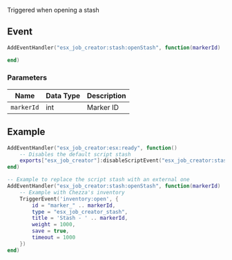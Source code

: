 Triggered when opening a stash

## Event
``` lua
AddEventHandler("esx_job_creator:stash:openStash", function(markerId)

end)
```

### Parameters

| Name              | Data Type | Description                       |
| -                 | -         | -                                 |
| `markerId`        | int       | Marker ID  |

## Example
``` lua
AddEventHandler("esx_job_creator:esx:ready", function() 
    -- Disables the default script stash
    exports["esx_job_creator"]:disableScriptEvent("esx_job_creator:stash:openStash")
end)

-- Example to replace the script stash with an external one
AddEventHandler("esx_job_creator:stash:openStash", function(markerId)
    -- Example with Chezza's inventory
    TriggerEvent('inventory:open', {
        id = "marker_" .. markerId,
        type = "esx_job_creator_stash",
        title = 'Stash - ' .. markerId,
        weight = 1000,
        save = true,
        timeout = 1000
    })
end)
```